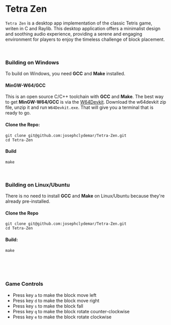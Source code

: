# Tetra Zen
`Tetra Zen` is a desktop app implementation of the classic Tetris game, writen in C and Raylib. This desktop application offers a minimalist design and soothing audio experience, providing a serene and engaging environment for players to enjoy the timeless challenge of block placement.

<br>

### Building on Windows
To build on Windows, you need **GCC** and **Make** installed.      

#### MinGW-W64/GCC
This is an open source C/C++ toolchain with **GCC** and **Make**. The best way to get **MinGW-W64/GCC** is via the [W64Devkit](https://github.com/skeeto/w64devkit/). Download the w64devkit zip file, unzip it and run `W64Devkit.exe`. That will give you a terminal that is ready to go.      


#### Clone the Repo:
```
git clone git@github.com:josephclydemar/Tetra-Zen.git
cd Tetra-Zen
```

#### Build
```
make
```

<br>


### Building on Linux/Ubuntu
There is no need to install **GCC** and **Make** on Linux/Ubuntu because they're already pre-installed.     

#### Clone the Repo
```
git clone git@github.com:josephclydemar/Tetra-Zen.git
cd Tetra-Zen
```

#### Build:
```
make
```

<br>
<br>
<br>


### Game Controls
- Press key `a` to make the block move left
- Press key `d` to make the block move right
- Press key `s` to make the block fall
- Press key `q` to make the block rotate counter-clockwise
- Press key `e` to make the block rotate clockwise


